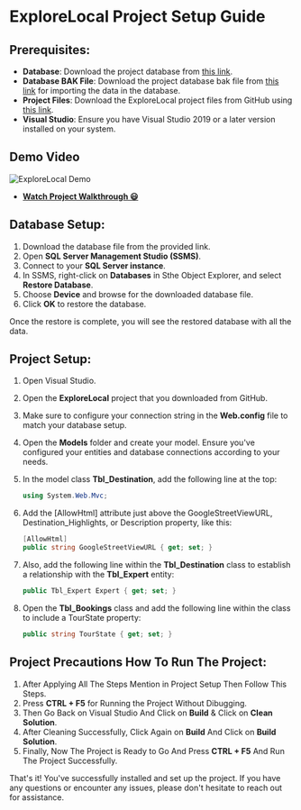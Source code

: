 ﻿# ExploreLocal Project Setup Guide

## Prerequisites:

- **Database**: Download the project database from [this link](https://cutt.ly/OwjPXR0Y).
- **Database BAK File**: Download the project database bak file from [this link](https://cutt.ly/DwxXCg3k) for importing the data in the database.
- **Project Files**: Download the ExploreLocal project files from GitHub using [this link](https://cutt.ly/mwkhMEb2).
- **Visual Studio**: Ensure you have Visual Studio 2019 or a later version installed on your system.

## Demo Video

![ExploreLocal Demo](https://img.youtube.com/vi/gUahAt5D2Ek/maxresdefault.jpg)
- **[Watch Project Walkthrough 😃](https://www.youtube.com/watch?v=gUahAt5D2Ek&ab_channel=MehrozKhan)**


## Database Setup:

1. Download the database file from the provided link.
2. Open **SQL Server Management Studio (SSMS)**.
3. Connect to your **SQL Server instance**.
4. In SSMS, right-click on **Databases** in Sthe Object Explorer, and select **Restore Database**.
5. Choose **Device** and browse for the downloaded database file.
6. Click **OK** to restore the database.

Once the restore is complete, you will see the restored database with all the data.

## Project Setup:

1. Open Visual Studio.
2. Open the **ExploreLocal** project that you downloaded from GitHub.
3. Make sure to configure your connection string in the **Web.config** file to match your database setup.
4. Open the **Models** folder and create your model. Ensure you've configured your entities and database connections according to your needs.
5. In the model class **Tbl_Destination**, add the following line at the top:

   ```csharp
   using System.Web.Mvc;
   ```
6. Add the [AllowHtml] attribute just above the GoogleStreetViewURL, Destination_Highlights, or Description property, like this:
   ```csharp
   [AllowHtml]
   public string GoogleStreetViewURL { get; set; }
   ```
8. Also, add the following line within the **Tbl_Destination** class to establish a relationship with the **Tbl_Expert** entity:
   ```csharp
   public Tbl_Expert Expert { get; set; }
   ```
10. Open the **Tbl_Bookings** class and add the following line within the class to include a TourState property:
      ```csharp
      public string TourState { get; set; }
      ```

## Project Precautions How To Run The Project:   
1. After Applying All The Steps Mention in Project Setup Then Follow This Steps.
2. Press **CTRL + F5** for Running the Project Without Dibugging.
3. Then Go Back on Visual Studio And Click on **Build** & Click on **Clean Solution**.
4. After Cleaning Successfully, Click Again on **Build** And Click on **Build Solution**.
5. Finally, Now The Project is Ready to Go And Press **CTRL + F5** And Run The Project Successfully.

That's it! You've successfully installed and set up the project. If you have any questions or encounter any issues, please don't hesitate to reach out for assistance.